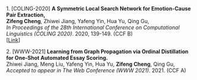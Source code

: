 <p><span class="STYLE1">1. [COLING-2020]</span> <strong>A Symmetric Local Search Network for Emotion-Cause Pair Extraction,</strong><br>
    <strong>Zifeng Cheng</strong>, Zhiwei Jiang, Yafeng Yin, Hua Yu, Qing Gu,<br>
    <em>In Proceedings of the 28th International Conference on Computational Linguistics (COLING 2020)</em>. 2020, 139-149. 
	<span class="STYLE1">(CCF B)</span> <br>
	[<a href="https://www.aclweb.org/anthology/2020.coling-main.12/">Link</a>]


<p><span class="STYLE1">2. [WWW-2021]</span> <strong>Learning from Graph Propagation via Ordinal Distillation for One-Shot Automated Essay Scoring.</strong><br>
    Zhiwei Jiang, Meng Liu, Yafeng Yin, Hua Yu, <strong>Zifeng Cheng</strong>, Qing Gu,<br>
    <em>Accepted to appear in The Web Conference (WWW 2021)</em>. 2021. <span class="STYLE1">(CCF A)</span> <br> 
